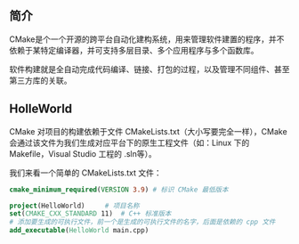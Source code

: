 

## **简介**

CMake是个一个开源的跨平台自动化建构系统，用来管理软件建置的程序，并不依赖于某特定编译器，并可支持多层目录、多个应用程序与多个函数库。 

软件构建就是全自动完成代码编译、链接、打包的过程，以及管理不同组件、甚至第三方库的关联。

## **HolleWorld**

CMake 对项目的构建依赖于文件 CMakeLists.txt（大小写要完全一样），CMake 会通过该文件为我们生成对应平台下的原生工程文件（如：Linux 下的 Makefile，Visual Studio 工程的 .sln等）。

我们来看一个简单的 CMakeLists.txt 文件：

```cmake
cmake_minimum_required(VERSION 3.9) # 标识 CMake 最低版本

project(HelloWorld)     # 项目名称
set(CMAKE_CXX_STANDARD 11)  # C++ 标准版本
# 添加要生成的可执行文件，前一个是生成的可执行文件的名字，后面是依赖的 cpp 文件
add_executable(HelloWorld main.cpp) 
```


